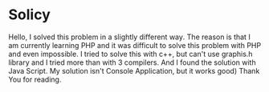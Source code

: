 # Solicy
Hello,
I solved this problem in a slightly different way․ 
The reason is that I am currently learning PHP and it was difficult to solve this problem with PHP
and even impossible. I tried to solve this with c++, but can't use graphis.h library and I tried more
than with 3 compilers.
And I found the solution with Java Script. 
My solution isn't Console Application, but it works good)
Thank You for reading. 
